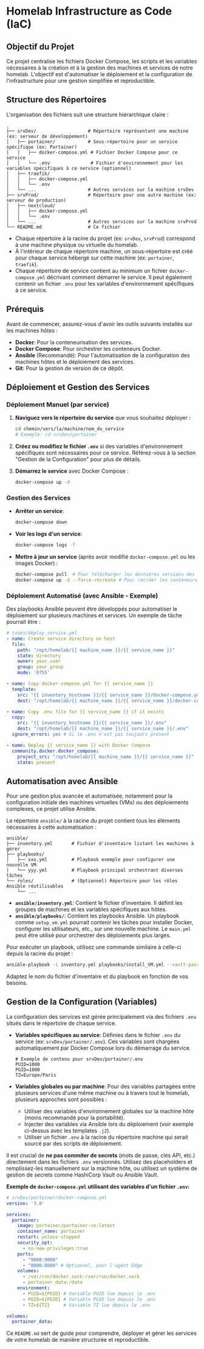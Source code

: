 # Homelab Infrastructure as Code (IaC)

## Objectif du Projet

Ce projet centralise les fichiers Docker Compose, les scripts et les variables nécessaires à la création et à la gestion des machines et services de notre homelab. L'objectif est d'automatiser le déploiement et la configuration de l'infrastructure pour une gestion simplifiée et reproductible.

## Structure des Répertoires

L'organisation des fichiers suit une structure hiérarchique claire :

```
.
├── srvDev/                   # Répertoire représentant une machine (ex: serveur de développement)
│   ├── portainer/            # Sous-répertoire pour un service spécifique (ex: Portainer)
│   │   ├── docker-compose.yml # Fichier Docker Compose pour ce service
│   │   └── .env               # Fichier d'environnement pour les variables spécifiques à ce service (optionnel)
│   ├── traefik/
│   │   ├── docker-compose.yml
│   │   └── .env
│   └── ...                   # Autres services sur la machine srvDev
├── srvProd/                  # Répertoire pour une autre machine (ex: serveur de production)
│   ├── nextcloud/
│   │   ├── docker-compose.yml
│   │   └── .env
│   └── ...                   # Autres services sur la machine srvProd
└── README.md                 # Ce fichier
```

- Chaque répertoire à la racine du projet (ex: `srvDev`, `srvProd`) correspond à une machine physique ou virtuelle du homelab.
- À l'intérieur de chaque répertoire machine, un sous-répertoire est créé pour chaque service hébergé sur cette machine (ex: `portainer`, `traefik`).
- Chaque répertoire de service contient au minimum un fichier `docker-compose.yml` décrivant comment démarrer le service. Il peut également contenir un fichier `.env` pour les variables d'environnement spécifiques à ce service.

## Prérequis

Avant de commencer, assurez-vous d'avoir les outils suivants installés sur les machines hôtes :

- **Docker**: Pour la conteneurisation des services.
- **Docker Compose**: Pour orchestrer les conteneurs Docker.
- **Ansible** (Recommandé): Pour l'automatisation de la configuration des machines hôtes et le déploiement des services.
- **Git**: Pour la gestion de version de ce dépôt.

## Déploiement et Gestion des Services

### Déploiement Manuel (par service)

1.  **Naviguez vers le répertoire du service** que vous souhaitez déployer :
    ```bash
    cd chemin/vers/la/machine/nom_du_service
    # Exemple: cd srvDev/portainer
    ```

2.  **Créez ou modifiez le fichier `.env`** si des variables d'environnement spécifiques sont nécessaires pour ce service. Référez-vous à la section "Gestion de la Configuration" pour plus de détails.

3.  **Démarrez le service** avec Docker Compose :
    ```bash
    docker-compose up -d
    ```

### Gestion des Services

-   **Arrêter un service**:
    ```bash
    docker-compose down
    ```
-   **Voir les logs d'un service**:
    ```bash
    docker-compose logs -f
    ```
-   **Mettre à jour un service** (après avoir modifié `docker-compose.yml` ou les images Docker) :
    ```bash
    docker-compose pull  # Pour télécharger les dernières versions des images
    docker-compose up -d --force-recreate # Pour recréer les conteneurs avec les nouvelles images/configurations
    ```

### Déploiement Automatisé (avec Ansible - Exemple)

Des playbooks Ansible peuvent être développés pour automatiser le déploiement sur plusieurs machines et services. Un exemple de tâche pourrait être :

```yaml
# tasks/deploy_service.yml
- name: Create service directory on host
  file:
    path: "/opt/homelab/{{ machine_name }}/{{ service_name }}"
    state: directory
    owner: your_user
    group: your_group
    mode: '0755'

- name: Copy docker-compose.yml for {{ service_name }}
  template:
    src: "{{ inventory_hostname }}/{{ service_name }}/docker-compose.yml.j2" # Utiliser un template si des variables sont injectées
    dest: "/opt/homelab/{{ machine_name }}/{{ service_name }}/docker-compose.yml"

- name: Copy .env file for {{ service_name }} if it exists
  copy:
    src: "{{ inventory_hostname }}/{{ service_name }}/.env"
    dest: "/opt/homelab/{{ machine_name }}/{{ service_name }}/.env"
  ignore_errors: yes # Si le .env n'est pas toujours présent

- name: Deploy {{ service_name }} with Docker Compose
  community.docker.docker_compose:
    project_src: "/opt/homelab/{{ machine_name }}/{{ service_name }}"
    state: present
```

## Automatisation avec Ansible

Pour une gestion plus avancée et automatisée, notamment pour la configuration initiale des machines virtuelles (VMs) ou des déploiements complexes, ce projet utilise Ansible.

Le répertoire `ansible/` à la racine du projet contient tous les éléments nécessaires à cette automatisation :

```
ansible/
├── inventory.yml       # Fichier d'inventaire listant les machines à gérer
├── playbooks/
│   ├── xxx.yml         # Playbook exemple pour configurer une nouvelle VM
│   └── yyy.yml         # Playbook principal orchestrant diverses tâches
└── roles/              # (Optionnel) Répertoire pour les rôles Ansible réutilisables
    └── ...
```

-   **`ansible/inventory.yml`**: Contient le fichier d'inventaire. Il définit les groupes de machines et les variables spécifiques aux hôtes.
-   **`ansible/playbooks/`**: Contient les playbooks Ansible. Un playbook comme `setup_vm.yml` pourrait contenir les tâches pour installer Docker, configurer les utilisateurs, etc., sur une nouvelle machine. Le `main.yml` peut être utilisé pour orchestrer des déploiements plus larges.

Pour exécuter un playbook, utilisez une commande similaire à celle-ci depuis la racine du projet :

```bash
ansible-playbook -i inventory.yml playbooks/install_VM.yml --vault-password-file ~/.vault_pass.txt
```

Adaptez le nom du fichier d'inventaire et du playbook en fonction de vos besoins.
## Gestion de la Configuration (Variables)

La configuration des services est gérée principalement via des fichiers `.env` situés dans le répertoire de chaque service.

-   **Variables spécifiques au service**: Définies dans le fichier `.env` du service (ex: `srvDev/portainer/.env`). Ces variables sont chargées automatiquement par Docker Compose lors du démarrage du service.
    ```env
    # Exemple de contenu pour srvDev/portainer/.env
    PUID=1000
    PGID=1000
    TZ=Europe/Paris
    ```

-   **Variables globales ou par machine**: Pour des variables partagées entre plusieurs services d'une même machine ou à travers tout le homelab, plusieurs approches sont possibles :
    *   Utiliser des variables d'environnement globales sur la machine hôte (moins recommandé pour la portabilité).
    *   Injecter des variables via Ansible lors du déploiement (voir exemple ci-dessus avec les templates `.j2`).
    *   Utiliser un fichier `.env` à la racine du répertoire machine qui serait sourcé par des scripts de déploiement.

Il est crucial de **ne pas commiter de secrets** (mots de passe, clés API, etc.) directement dans les fichiers `.env` versionnés. Utilisez des placeholders et remplissez-les manuellement sur la machine hôte, ou utilisez un système de gestion de secrets comme HashiCorp Vault ou Ansible Vault.

**Exemple de `docker-compose.yml` utilisant des variables d'un fichier `.env`:**

```yaml
# srvDev/portainer/docker-compose.yml
version: '3.8'

services:
  portainer:
    image: portainer/portainer-ce:latest
    container_name: portainer
    restart: unless-stopped
    security_opt:
      - no-new-privileges:true
    ports:
      - "9000:9000"
      - "8000:8000" # Optionnel, pour l'agent Edge
    volumes:
      - /var/run/docker.sock:/var/run/docker.sock
      - portainer_data:/data
    environment:
      - PUID=${PUID} # Variable PUID lue depuis le .env
      - PGID=${PGID} # Variable PGID lue depuis le .env
      - TZ=${TZ}     # Variable TZ lue depuis le .env

volumes:
  portainer_data:
```

Ce `README.md` sert de guide pour comprendre, déployer et gérer les services de votre homelab de manière structurée et reproductible.